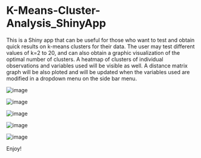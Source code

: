 # K-Means-Cluster-Analysis_ShinyApp
This is a Shiny app that can be useful for those who want to test and obtain quick results on k-means clusters for their data. The user may test different values of k=2 to 20, and can also obtain a graphic visualization of the optimal number of clusters. A heatmap of clusters of individual observations and variables used will be visible as well. 
A distance matrix graph will be also ploted and will be updated when the variables used are modified in a dropdown menu on the side bar menu.

![image](https://github.com/user-attachments/assets/0816ae08-3a21-42d0-be00-9927dbc544ad)

![image](https://github.com/user-attachments/assets/f777a336-539c-4136-a1b2-ceff90b49bde)

![image](https://github.com/user-attachments/assets/81b553ab-04c5-4cd5-ba7f-99801bd50b82)

![image](https://github.com/user-attachments/assets/97a284b1-378e-41bd-a399-e104dd936349)

![image](https://github.com/user-attachments/assets/2c36cadd-b5b7-4290-8346-f46c3a1d515c)


Enjoy!
